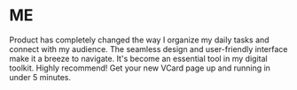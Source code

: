 # ME
Product has completely changed the way I organize my daily tasks and connect with my audience. The seamless design and user-friendly interface make it a breeze to navigate. It's become an essential tool in my digital toolkit. Highly recommend! Get your new VCard page up and running in under 5 minutes.
